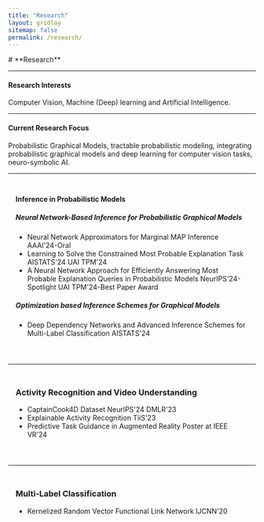 ```yaml
---
title: "Research"
layout: gridlay
sitemap: false
permalink: /research/
---
```


<style>
.jumbotron{
    padding:3%;
    padding-bottom:10px;
    padding-top:10px;
    margin-top:10px;
    margin-bottom:30px;
}
</style>
<link rel="stylesheet" href="{{ '/assets/css/responsive.css' | relative_url }}">
# **Research**

---

#### **Research Interests**

Computer Vision, Machine (Deep) learning and Artificial Intelligence.

---

#### **Current Research Focus**

Probabilistic Graphical Models, tractable probabilistic modeling, integrating probabilistic graphical models and deep learning for computer vision tasks, neuro-symbolic AI.

---

<div class="jumbotron">

#### **Inference in Probabilistic Models**

<div class="research-area">

##### Neural Network-Based Inference for Probabilistic Graphical Models

- Neural Network Approximators for Marginal MAP Inference <span class="badge bg-success">AAAI'24-Oral</span>
- Learning to Solve the Constrained Most Probable Explanation Task <span class="badge bg-primary">AISTATS'24</span> <span class="badge bg-primary">UAI TPM'24</span>
- A Neural Network Approach for Efficiently Answering Most Probable Explanation Queries in Probabilistic Models <span class="badge bg-success">NeurIPS'24-Spotlight</span> <span class="badge bg-success">UAI TPM'24-Best Paper Award</span>

</div>

<div class="research-area">

##### Optimization based Inference Schemes for Graphical Models

- Deep Dependency Networks and Advanced Inference Schemes for Multi-Label Classification <span class="badge bg-primary">AISTATS'24</span>

</div>
</div>


---

<div class="jumbotron">

### Activity Recognition and Video Understanding

<div class="research-area">


- CaptainCook4D Dataset <span class="badge bg-primary">NeurIPS'24</span> <span class="badge bg-primary">DMLR'23</span>
- Explainable Activity Recognition <span class="badge bg-primary">TiiS'23</span>
- Predictive Task Guidance in Augmented Reality <span class="badge bg-primary">Poster at IEEE VR'24</span>

</div>
</div>

---

<div class="jumbotron">

### Multi-Label Classification

<div class="research-area">


- Kernelized Random Vector Functional Link Network <span class="badge bg-primary">IJCNN'20</span>

</div>
</div>
